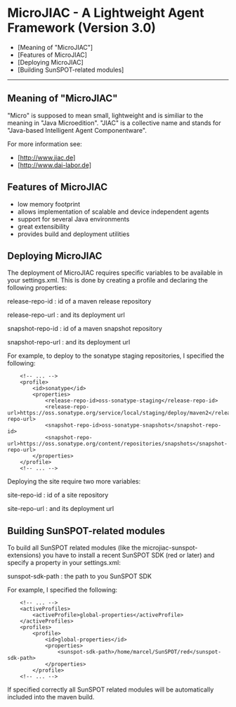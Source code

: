 MicroJIAC - A Lightweight Agent Framework (Version 3.0)
=======================================================

*	[Meaning of "MicroJIAC"]
*	[Features of MicroJIAC]
*	[Deploying MicroJIAC]
*	[Building SunSPOT-related modules]

* * *

Meaning of "MicroJIAC"
----------------------

"Micro" is supposed to mean small, lightweight and is similiar to the
meaning in "Java Microedition".
"JIAC" is a collective name and stands for "Java-based Intelligent Agent
Componentware".

For more information see:

*	[http://www.jiac.de]
*	[http://www.dai-labor.de]


Features of MicroJIAC
---------------------

*	low memory footprint
*	allows implementation of scalable and device independent agents
*	support for several Java environments
*	great extensibility
*	provides build and deployment utilities


Deploying MicroJIAC
-------------------

The deployment of MicroJIAC requires specific variables to be
available in your settings.xml. This is done by creating a profile
and declaring the following properties:

release-repo-id
:	id of a maven release repository

release-repo-url
:	and its deployment url

snapshot-repo-id
:	id of a maven snapshot repository

snapshot-repo-url
:	and its deployment url

For example, to deploy to the sonatype staging repositories, I 
specified the following:

		<!-- ... -->
		<profile>
			<id>sonatype</id>
			<properties>
				<release-repo-id>oss-sonatype-staging</release-repo-id>
				<release-repo-url>https://oss.sonatype.org/service/local/staging/deploy/maven2</release-repo-url>
				<snapshot-repo-id>oss-sonatype-snapshots</snapshot-repo-id>
				<snapshot-repo-url>https://oss.sonatype.org/content/repositories/snapshots</snapshot-repo-url>
			</properties>
		</profile>
		<!-- ... -->

Deploying the site require two more variables:

site-repo-id
:	id of a site repository

site-repo-url
:	and its deployment url


Building SunSPOT-related modules
--------------------------------

To build all SunSPOT related modules (like the microjiac-sunspot-extensions)
you have to install a recent SunSPOT SDK (red or later) and specify a
property in your settings.xml:

sunspot-sdk-path
:	the path to you SunSPOT SDK

For example, I specified the following:

		<!-- ... -->
		<activeProfiles>
			<activeProfile>global-properties</activeProfile>
		</activeProfiles>
		<profiles>
			<profile>
				<id>global-properties</id>
				<properties>
					<sunspot-sdk-path>/home/marcel/SunSPOT/red</sunspot-sdk-path>
				</properties>
			</profile>
		<!-- ... -->

If specified correctly all SunSPOT related modules will be automatically
included into the maven build.